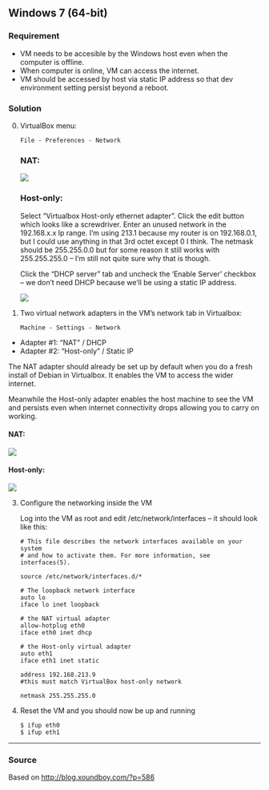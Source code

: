 ## Windows 7  (64-bit)

### Requirement

* VM needs to be accesible by the Windows host even when the computer is offline.
* When computer is online, VM can access the internet.
* VM should be accessed by host via static IP address so that dev environment setting persist beyond a reboot.

### Solution

0. VirtualBox menu:

   ```File - Preferences - Network```

   ### NAT:
   
   ![](images/01-Network-NAT.png)

   ### Host-only:

   Select “Virtualbox Host-only ethernet adapter”. Click the edit button which looks like a screwdriver. Enter an unused network in the 192.168.x.x Ip range. I’m using 213.1 because my router is on 192.168.0.1, but I could use anything in that 3rd octet except 0 I think. The netmask should be 255.255.0.0 but for some reason it still works with 255.255.255.0 – I’m still not quite sure why that is though.

    Click the “DHCP server” tab and uncheck the ‘Enable Server’ checkbox – we don’t need DHCP because we’ll be using a static IP address.

   ![](images/02-Network-HostOnly.png)   

1. Two virtual network adapters in the VM’s network tab in Virtualbox:

   ```Machine - Settings - Network```

  - Adapter #1: “NAT” / DHCP
  - Adapter #2: “Host-only” / Static IP

  The NAT adapter should already be set up by default when you do a fresh install of Debian in Virtualbox. It enables the VM to access the wider internet.

  Meanwhile the Host-only adapter enables the host machine to see the VM and persists even when internet connectivity drops allowing you to carry on working.

  #### NAT:

   ![](images/03-VM-NAT.png)
   
  #### Host-only:

   ![](images/04-VM-HostOnly.png)
   
3. Configure the networking inside the VM

    Log into the VM as root and edit /etc/network/interfaces – it should look like this:

    ```
	# This file describes the network interfaces available on your system
	# and how to activate them. For more information, see interfaces(5).
	
	source /etc/network/interfaces.d/*
	
	# The loopback network interface
	auto lo
	iface lo inet loopback
	
	# the NAT virtual adapter
	allow-hotplug eth0
	iface eth0 inet dhcp
	
	# the Host-only virtual adapter
	auto eth1
	iface eth1 inet static
	
	address 192.168.213.9 
	#this must match VirtualBox host-only network
	
	netmask 255.255.255.0
    
    ```

4. Reset the VM and you should now be up and running

   ```
   $ ifup eth0
   $ ifup eth1
   ```
  

* * *
### Source

Based on http://blog.xoundboy.com/?p=586
